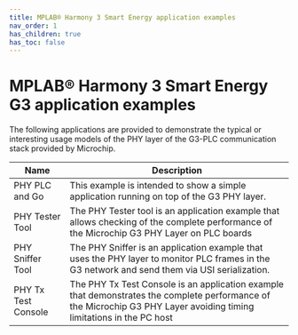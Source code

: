 ```yaml
---
title: MPLAB® Harmony 3 Smart Energy application examples
nav_order: 1
has_children: true
has_toc: false
---
```

# MPLAB® Harmony 3 Smart Energy G3 application examples

The following applications are provided to demonstrate the typical or interesting usage models of the PHY layer of the G3-PLC communication stack provided by Microchip.

| Name               | Description |
| ----               | ----------- |
| PHY PLC and Go | This example is intended to show a simple application running on top of the G3 PHY layer. |
| PHY Tester Tool | The PHY Tester tool is an application example that allows checking of the complete performance of the Microchip G3 PHY Layer on PLC boards |
| PHY Sniffer Tool | The PHY Sniffer is an application example that uses the PHY layer to monitor PLC frames in the G3 network and send them via USI serialization. |
| PHY Tx Test Console | The PHY Tx Test Console is an application example that demonstrates the complete performance of the Microchip G3 PHY Layer avoiding timing limitations in the PC host |
